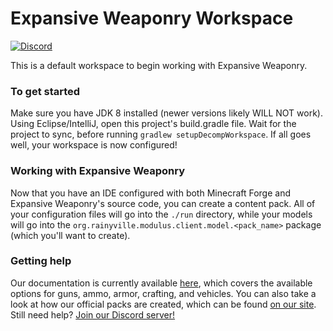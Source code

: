 # Expansive Weaponry Workspace
[![Discord](https://img.shields.io/discord/623092572423716864.svg?label=&logo=discord&logoColor=ffffff&color=7389D8&labelColor=6A7EC2)](https://discord.gg/TJzXjF2mCU)

This is a default workspace to begin working with Expansive Weaponry.

### To get started
Make sure you have JDK 8 installed (newer versions likely WILL NOT work). Using Eclipse/IntelliJ, open this project's build.gradle file. Wait for the project to sync, before running `gradlew setupDecompWorkspace`. If all goes well, your workspace is now configured!

### Working with Expansive Weaponry
Now that you have an IDE configured with both Minecraft Forge and Expansive Weaponry's source code, you can create a content pack. All of your configuration files will go into the `./run` directory, while your models will go into the `org.rainyville.modulus.client.model.<pack_name>` package (which you'll want to create).

### Getting help
Our documentation is currently available [here](https://github.com/Unknown025/ModulusConverter/tree/master/docs), which covers the available options for guns, ammo, armor, crafting, and vehicles. You can also take a look at how our official packs are created, which can be found [on our site](https://rainyville.org/expansive-weaponry/content-packs). Still need help? [Join our Discord server!](https://discord.gg/TJzXjF2mCU)